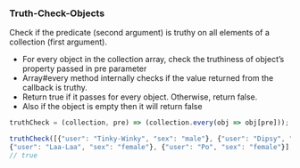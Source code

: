 ### Truth-Check-Objects

Check if the predicate (second argument) is truthy on all elements of a collection (first argument).


 - For every object in the collection array, check the truthiness of object’s property passed in pre parameter
 - Array#every method internally checks if the value returned from the callback is truthy.
 - Return true if it passes for every object. Otherwise, return false.
 - Also if the object is empty then it will return false
 
 ```js
truthCheck = (collection, pre) => (collection.every(obj => obj[pre]));

truthCheck([{"user": "Tinky-Winky", "sex": "male"}, {"user": "Dipsy", "sex": "male"}, 
{"user": "Laa-Laa", "sex": "female"}, {"user": "Po", "sex": "female"}], "sex"); 
// true
 
 ```
